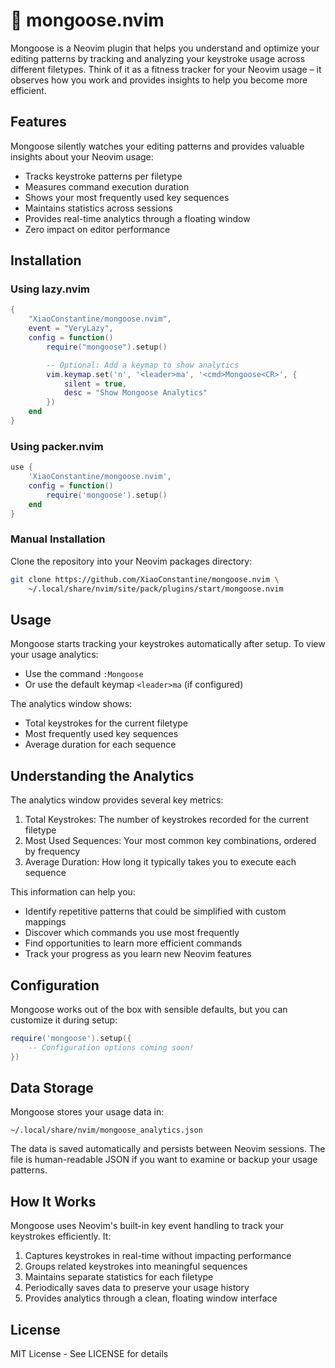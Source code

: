 # 🦦 mongoose.nvim

Mongoose is a Neovim plugin that helps you understand and optimize your editing patterns by tracking and analyzing your keystroke usage across different filetypes. Think of it as a fitness tracker for your Neovim usage – it observes how you work and provides insights to help you become more efficient.

## Features

Mongoose silently watches your editing patterns and provides valuable insights about your Neovim usage:

- Tracks keystroke patterns per filetype
- Measures command execution duration
- Shows your most frequently used key sequences
- Maintains statistics across sessions
- Provides real-time analytics through a floating window
- Zero impact on editor performance

## Installation

### Using lazy.nvim

```lua
{
    "XiaoConstantine/mongoose.nvim",
    event = "VeryLazy",
    config = function()
        require("mongoose").setup()

        -- Optional: Add a keymap to show analytics
        vim.keymap.set('n', '<leader>ma', '<cmd>Mongoose<CR>', {
            silent = true,
            desc = "Show Mongoose Analytics"
        })
    end
}
```

### Using packer.nvim

```lua
use {
    'XiaoConstantine/mongoose.nvim',
    config = function()
        require('mongoose').setup()
    end
}
```

### Manual Installation

Clone the repository into your Neovim packages directory:

```bash
git clone https://github.com/XiaoConstantine/mongoose.nvim \
    ~/.local/share/nvim/site/pack/plugins/start/mongoose.nvim
```

## Usage

Mongoose starts tracking your keystrokes automatically after setup. To view your usage analytics:

- Use the command `:Mongoose`
- Or use the default keymap `<leader>ma` (if configured)

The analytics window shows:
- Total keystrokes for the current filetype
- Most frequently used key sequences
- Average duration for each sequence

## Understanding the Analytics

The analytics window provides several key metrics:

1. Total Keystrokes: The number of keystrokes recorded for the current filetype
2. Most Used Sequences: Your most common key combinations, ordered by frequency
3. Average Duration: How long it typically takes you to execute each sequence

This information can help you:
- Identify repetitive patterns that could be simplified with custom mappings
- Discover which commands you use most frequently
- Find opportunities to learn more efficient commands
- Track your progress as you learn new Neovim features

## Configuration

Mongoose works out of the box with sensible defaults, but you can customize it during setup:

```lua
require('mongoose').setup({
    -- Configuration options coming soon!
})
```

## Data Storage

Mongoose stores your usage data in:
```
~/.local/share/nvim/mongoose_analytics.json
```

The data is saved automatically and persists between Neovim sessions. The file is human-readable JSON if you want to examine or backup your usage patterns.

## How It Works

Mongoose uses Neovim's built-in key event handling to track your keystrokes efficiently. It:

1. Captures keystrokes in real-time without impacting performance
2. Groups related keystrokes into meaningful sequences
3. Maintains separate statistics for each filetype
4. Periodically saves data to preserve your usage history
5. Provides analytics through a clean, floating window interface


## License

MIT License - See LICENSE for details
